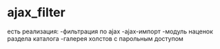 # ajax_filter

есть реализация:
-фильтрация по ajax
-ajax-импорт
-модуль наценок раздела каталога
-галерея холстов с парольным доступом

